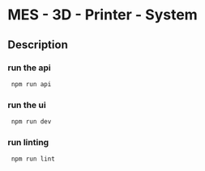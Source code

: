 # MES - 3D - Printer - System

## Description

### run the api
```bash
 npm run api
```

### run the ui
```bash
 npm run dev
```

### run linting
```bash
 npm run lint
```

